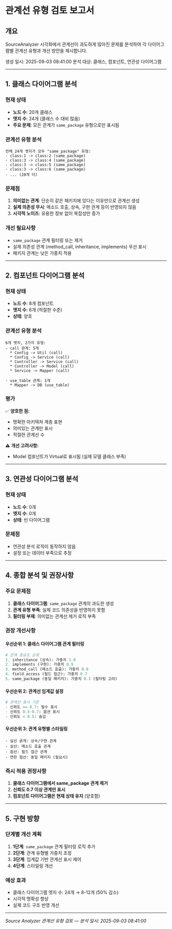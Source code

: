 # 관계선 유형 검토 보고서

## 개요
SourceAnalyzer 시각화에서 관계선이 과도하게 많아진 문제를 분석하여 각 다이어그램별 관계선 유형과 개선 방안을 제시합니다.

생성 일시: 2025-09-03 08:41:00
분석 대상: 클래스, 컴포넌트, 연관성 다이어그램

---

## 1. 클래스 다이어그램 분석

### 현재 상태
- **노드 수**: 20개 클래스
- **엣지 수**: 24개 (클래스 수 대비 많음)
- **주요 문제**: 모든 관계가 `same_package` 유형으로만 표시됨

### 관계선 유형 분석
```
전체 24개 엣지가 모두 "same_package" 유형:
- class:1 -> class:2 (same_package)
- class:3 -> class:4 (same_package)  
- class:3 -> class:5 (same_package)
- class:3 -> class:6 (same_package)
- ... (20개 더)
```

### 문제점
1. **의미없는 관계**: 단순히 같은 패키지에 있다는 이유만으로 관계선 생성
2. **실제 의존성 무시**: 메소드 호출, 상속, 구현 관계 등이 반영되지 않음
3. **시각적 노이즈**: 유용한 정보 없이 복잡성만 증가

### 개선 필요사항
- `same_package` 관계 필터링 또는 제거
- 실제 의존성 관계 (method_call, inheritance, implements) 우선 표시
- 패키지 관계는 낮은 가중치 적용

---

## 2. 컴포넌트 다이어그램 분석

### 현재 상태  
- **노드 수**: 8개 컴포넌트
- **엣지 수**: 6개 (적절한 수준)
- **상태**: 양호

### 관계선 유형 분석
```
6개 엣지, 2가지 유형:
- call 관계: 5개
  * Config -> Util (call)
  * Config -> Service (call) 
  * Controller -> Service (call)
  * Controller -> Model (call)
  * Service -> Mapper (call)
  
- use_table 관계: 1개
  * Mapper -> DB (use_table)
```

### 평가
✅ **양호한 점:**
- 명확한 아키텍처 계층 표현
- 의미있는 관계만 표시
- 적절한 관계선 수

⚠️ **개선 고려사항:**
- Model 컴포넌트가 Virtual로 표시됨 (실제 모델 클래스 부족)

---

## 3. 연관성 다이어그램 분석

### 현재 상태
- **노드 수**: 0개
- **엣지 수**: 0개
- **상태**: 빈 다이어그램

### 문제점
- 연관성 분석 로직이 동작하지 않음
- 설정 또는 데이터 부족으로 추정

---

## 4. 종합 분석 및 권장사항

### 주요 문제점
1. **클래스 다이어그램**: `same_package` 관계의 과도한 생성
2. **관계 유형 부족**: 실제 코드 의존성을 반영하지 못함
3. **필터링 부재**: 의미없는 관계선 제거 로직 부족

### 권장 개선사항

#### 우선순위 1: 클래스 다이어그램 관계 필터링
```python
# 관계 중요도 순위
1. inheritance (상속): 가중치 1.0
2. implements (구현): 가중치 0.9  
3. method_call (메소드 호출): 가중치 0.8
4. field_access (필드 접근): 가중치 0.7
5. same_package (동일 패키지): 가중치 0.3 (필터링 고려)
```

#### 우선순위 2: 관계선 임계값 설정
```python
# 관계선 표시 기준
- 신뢰도 >= 0.7: 필수 표시
- 신뢰도 0.5-0.7: 옵션 표시
- 신뢰도 < 0.5: 숨김
```

#### 우선순위 3: 관계 유형별 스타일링
```mermaid
- 실선 굵게: 상속/구현 관계
- 실선: 메소드 호출 관계  
- 점선: 필드 접근 관계
- 연한 점선: 동일 패키지 (필요시)
```

### 즉시 적용 권장사항
1. **클래스 다이어그램에서 same_package 관계 제거**
2. **신뢰도 0.7 이상 관계만 표시**
3. **컴포넌트 다이어그램은 현재 상태 유지** (양호함)

---

## 5. 구현 방향

### 단계별 개선 계획
1. **1단계**: `same_package` 관계 필터링 로직 추가
2. **2단계**: 관계 유형별 가중치 조정
3. **3단계**: 임계값 기반 관계선 표시 제어
4. **4단계**: 스타일링 개선

### 예상 효과
- 클래스 다이어그램 엣지 수: 24개 → 8-12개 (50% 감소)
- 시각적 명확성 향상
- 실제 코드 구조 반영 개선

---

*Source Analyzer 관계선 유형 검토 — 분석 일시: 2025-09-03 08:41:00*